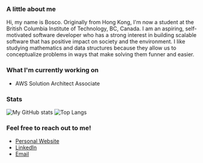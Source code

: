 ### A little about me
Hi, my name is Bosco. Originally from Hong Kong, I'm now a student at the British Columbia Institute of Technology, BC, Canada. I am an aspiring, self-motivated software developer who has a strong interest in building scalable software that has positive impact on society and the environment. I like studying mathematics and data structures because they allow us to conceptualize problems in ways that make solving them funner and easier.

### What I'm currently working on
* AWS Solution Architect Associate

### Stats 
![My GitHub stats](https://github-readme-stats.vercel.app/api?username=BoscoCHW&count_private=true&show_icons=true&theme=radical)
![Top Langs](https://github-readme-stats.vercel.app/api/top-langs/?username=BoscoCHW&langs_count=10&layout=compact&hide=css,ejs,html) 


### Feel free to reach out to me!
* [Personal Website](https://bosco-chan.netlify.app/)
* [LinkedIn](https://linkedin.com/in/boscochw/)
* [Email](mailto:bosco.chw@gmail.com)
